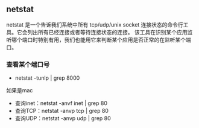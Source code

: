## netstat
netstat 是一个告诉我们系统中所有 tcp/udp/unix socket 连接状态的命令行工具。它会列出所有已经连接或者等待连接状态的连接。 该工具在识别某个应用监听哪个端口时特别有用，我们也能用它来判断某个应用是否正常的在监听某个端口。

### 查看某个端口号
* netstat -tunlp | grep 8000

如果是mac
* 查询inet：netstat -anvf inet | grep 80
* 查询TCP：netstat -anvp tcp | grep 80
* 查询UDP：netstat -anvp udp | grep 80

